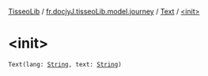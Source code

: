 [TisseoLib](../../index.md) / [fr.docjyJ.tisseoLib.model.journey](../index.md) / [Text](index.md) / [&lt;init&gt;](./-init-.md)

# &lt;init&gt;

`Text(lang: `[`String`](https://kotlinlang.org/api/latest/jvm/stdlib/kotlin/-string/index.html)`, text: `[`String`](https://kotlinlang.org/api/latest/jvm/stdlib/kotlin/-string/index.html)`)`